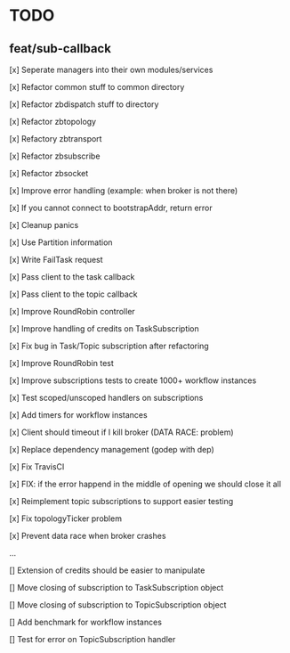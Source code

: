 # TODO 


## feat/sub-callback

[x] Seperate managers into their own modules/services

[x] Refactor common stuff to common directory

[x] Refactor zbdispatch stuff to directory

[x] Refactor zbtopology

[x] Refactory zbtransport

[x] Refactor zbsubscribe

[x] Refactor zbsocket

[x] Improve error handling (example: when broker is not there)

[x] If you cannot connect to bootstrapAddr, return error

[x] Cleanup panics

[x] Use Partition information

[x] Write FailTask request

[x] Pass client to the task callback

[x] Pass client to the topic callback

[x] Improve RoundRobin controller

[x] Improve handling of credits on TaskSubscription

[x] Fix bug in Task/Topic subscription after refactoring 

[x] Improve RoundRobin test

[x] Improve subscriptions tests to create 1000+ workflow instances

[x] Test scoped/unscoped handlers on subscriptions

[x] Add timers for workflow instances

[x] Client should timeout if I kill broker (DATA RACE: problem)

[x] Replace dependency management (godep with dep)

[x] Fix TravisCI

[x] FIX: if the error happend in the middle of opening we should close it all

[x] Reimplement topic subscriptions to support easier testing

[x] Fix topologyTicker problem

[x] Prevent data race when broker crashes

...

[] Extension of credits should be easier to manipulate

[] Move closing of subscription to TaskSubscription object

[] Move closing of subscription to TopicSubscription object



[] Add benchmark for workflow instances

[] Test for error on TopicSubscription handler


